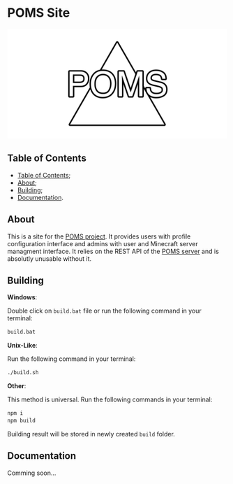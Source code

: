 # POMS Site

![Logo](./images/logo.png)

## Table of Contents

- [Table of Contents](#table-of-contents);
- [About](#about);
- [Building](#building);
- [Documentation](#documentation).

## About

This is a site for the [POMS project](../README.md). It provides users with
profile configuration interface and admins with user and Minecraft server managment
interface. It relies on the REST API of the [POMS server](../server/README.md) and
is absolutly unusable without it.

## Building

__Windows__:

Double click on `build.bat` file or run the following command in your terminal:

```sh
build.bat
```

__Unix-Like__:

Run the following command in your terminal:

```sh
./build.sh
```

__Other__:

This method is universal. Run the following commands in your terminal:

```sh
npm i
npm build
```

Building result will be stored in newly created `build` folder.

## Documentation

Comming soon...
